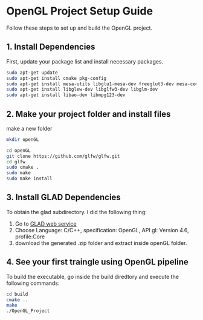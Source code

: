 # OpenGL Project Setup Guide

Follow these steps to set up and build the OpenGL project.

## 1. Install Dependencies

First, update your package list and install necessary packages.

```bash
sudo apt-get update
sudo apt-get install cmake pkg-config
sudo apt-get install mesa-utils libglu1-mesa-dev freeglut3-dev mesa-common-dev
sudo apt-get install libglew-dev libglfw3-dev libglm-dev
sudo apt-get install libao-dev libmpg123-dev
```
## 2. Make your project folder and install files
make a new folder
```bash
mkdir openGL
```
```bash
cd openGL
git clone https://github.com/glfw/glfw.git
cd glfw
sudo cmake .
sudo make
sudo make install
```
## 3. Install GLAD Dependencies
To obtain the glad subdirectory. I did the following thing:
1. Go to [GLAD web service](https://glad.dav1d.de/)
2. Choose Language: C/C++, specification: OpenGL, API gl: Version 4.6, profile:Core
3. download the generated .zip folder and extract inside openGL folder.

## 4. See your first traingle using OpenGL pipeline
To build the executable, go inside the build diredtory and execute the following commands:
```bash
cd build
cmake ..
make
./OpenGL_Project
```

